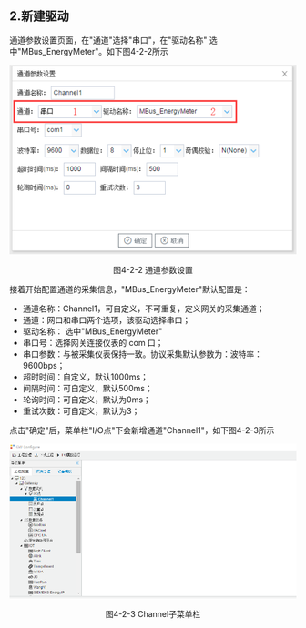 ## 2.新建驱动

通道参数设置页面，在"通道"选择"串口"，在"驱动名称" 选中"MBus_EnergyMeter"。如下图4-2-2所示

![](assets/默认采集信息.png)

<center>  图4-2-2 通道参数设置</center>

接着开始配置通道的采集信息，"MBus_EnergyMeter"默认配置是：

- 通道名称：Channel1，可自定义，不可重复，定义网关的采集通道；
- 通道：网口和串口两个选项，该驱动选择串口；
- 驱动名称： 选中"MBus_EnergyMeter"
- 串口号：选择网关连接仪表的 com 口；
- 串口参数：与被采集仪表保持一致。协议采集默认参数为：波特率：9600bps；
- 超时时间：自定义，默认1000ms； 
- 间隔时间：可自定义，默认500ms；
- 轮询时间：可自定义，默认为0ms；
- 重试次数：可自定义，默认为3；

点击"确定"后，菜单栏"I/O点"下会新增通道"Channel1"，如下图4-2-3所示

![](../../assets/通道创建完成.png)

<center> 图4-2-3 Channel子菜单栏</center>